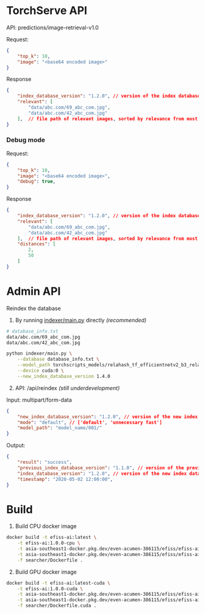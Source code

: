# TorchServe API

API: predictions/image-retrieval-v1.0

Request:

```json
{
    "top_k": 10,
    "image": "<base64 encoded image>"
}
```

Response

```json
{
    "index_database_version": "1.2.0", // version of the index database
    "relevant": [
        "data/abc.com/69_abc_com.jpg",
        "data/abc.com/42_abc_com.jpg"
    ],  // file path of relevant images, sorted by relevance from most relevant to least relevant
}
```

### Debug mode

Request:

```json
{
    "top_k": 10,
    "image": "<base64 encoded image>",
    "debug": true,
}
```

Response

```json
{
    "index_database_version": "1.2.0", // version of the index database
    "relevant": [
        "data/abc.com/69_abc_com.jpg",
        "data/abc.com/42_abc_com.jpg"
    ],  // file path of relevant images, sorted by relevance from most relevant to least relevant
    "distances": [
        2,
        50
    ]
}
```

# Admin API

Reindex the database

1. By running [indexer/main.py](indexer/main.py) directly _(recommended)_

```bash
# database_info.txt
data/abc.com/69_abc_com.jpg
data/abc.com/42_abc_com.jpg

python indexer/main.py \
    --database database_info.txt \
    --model_path torchscripts_models/relahash_tf_efficientnetv2_b3_relahash_64_deepfashion2_200_0.0005_adam.pt \
    --device cuda:0 \
    --new_index_database_version 1.4.0
```


2. API: /api/reindex _(still underdevelopment)_

Input: multipart/form-data

```json
{
    "new_index_database_version": "1.2.0", // version of the new index database
    "mode": "default", // ['default', 'unnecessary fast']
    "model_path": "model_name/001/"
}
```

Output:

```json
{
    "result": "success",
    "previous_index_database_version": "1.1.0", // version of the previous index database
    "index_database_version": "1.2.0", // version of the new index database
    "timestamp": "2020-05-02 12:00:00",
}
```

# Build

1. Build CPU docker image

```bash
docker build -t efiss-ai:latest \
    -t efiss-ai:1.0.0-cpu \
    -t asia-southeast1-docker.pkg.dev/even-acumen-386115/efiss/efiss-ai:latest \
    -t asia-southeast1-docker.pkg.dev/even-acumen-386115/efiss/efiss-ai:1.0.0-cpu \
    -f searcher/Dockerfile .
```

2. Build GPU docker image

```bash
docker build -t efiss-ai:latest-cuda \
    -t efiss-ai:1.0.0-cuda \
    -t asia-southeast1-docker.pkg.dev/even-acumen-386115/efiss/efiss-ai:latest-cuda \
    -t asia-southeast1-docker.pkg.dev/even-acumen-386115/efiss/efiss-ai:1.0.0-cuda \
    -f searcher/Dockerfile.cuda .
```
